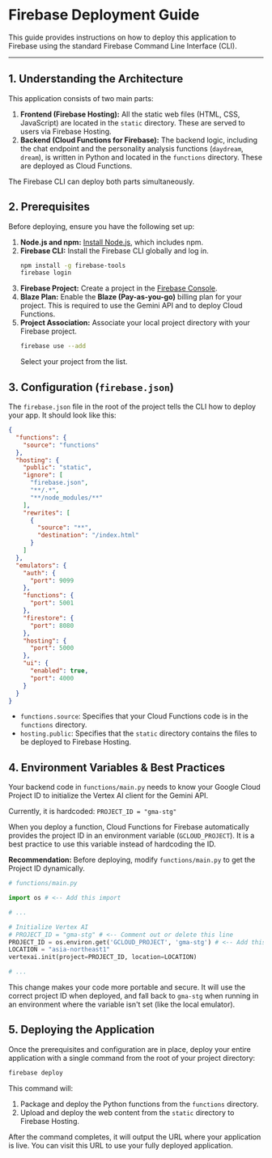 # Firebase Deployment Guide

This guide provides instructions on how to deploy this application to Firebase using the standard Firebase Command Line Interface (CLI).

---

## 1. Understanding the Architecture

This application consists of two main parts:

1.  **Frontend (Firebase Hosting):** All the static web files (HTML, CSS, JavaScript) are located in the `static` directory. These are served to users via Firebase Hosting.
2.  **Backend (Cloud Functions for Firebase):** The backend logic, including the chat endpoint and the personality analysis functions (`daydream`, `dream`), is written in Python and located in the `functions` directory. These are deployed as Cloud Functions.

The Firebase CLI can deploy both parts simultaneously.

## 2. Prerequisites

Before deploying, ensure you have the following set up:

1.  **Node.js and npm:** [Install Node.js](https://nodejs.org/), which includes npm.
2.  **Firebase CLI:** Install the Firebase CLI globally and log in.
    ```bash
    npm install -g firebase-tools
    firebase login
    ```
3.  **Firebase Project:** Create a project in the [Firebase Console](https://console.firebase.google.com/).
4.  **Blaze Plan:** Enable the **Blaze (Pay-as-you-go)** billing plan for your project. This is required to use the Gemini API and to deploy Cloud Functions.
5.  **Project Association:** Associate your local project directory with your Firebase project.
    ```bash
    firebase use --add
    ```
    Select your project from the list.

## 3. Configuration (`firebase.json`)

The `firebase.json` file in the root of the project tells the CLI how to deploy your app. It should look like this:

```json
{
  "functions": {
    "source": "functions"
  },
  "hosting": {
    "public": "static",
    "ignore": [
      "firebase.json",
      "**/.*",
      "**/node_modules/**"
    ],
    "rewrites": [
      {
        "source": "**",
        "destination": "/index.html"
      }
    ]
  },
  "emulators": {
    "auth": {
      "port": 9099
    },
    "functions": {
      "port": 5001
    },
    "firestore": {
      "port": 8080
    },
    "hosting": {
      "port": 5000
    },
    "ui": {
      "enabled": true,
      "port": 4000
    }
  }
}
```

- `functions.source`: Specifies that your Cloud Functions code is in the `functions` directory.
- `hosting.public`: Specifies that the `static` directory contains the files to be deployed to Firebase Hosting.

## 4. Environment Variables & Best Practices

Your backend code in `functions/main.py` needs to know your Google Cloud Project ID to initialize the Vertex AI client for the Gemini API.

Currently, it is hardcoded:
`PROJECT_ID = "gma-stg"`

When you deploy a function, Cloud Functions for Firebase automatically provides the project ID in an environment variable (`GCLOUD_PROJECT`). It is a best practice to use this variable instead of hardcoding the ID.

**Recommendation:** Before deploying, modify `functions/main.py` to get the Project ID dynamically.

```python
# functions/main.py

import os # <-- Add this import

# ...

# Initialize Vertex AI
# PROJECT_ID = "gma-stg" # <-- Comment out or delete this line
PROJECT_ID = os.environ.get('GCLOUD_PROJECT', 'gma-stg') # <-- Add this line
LOCATION = "asia-northeast1"
vertexai.init(project=PROJECT_ID, location=LOCATION)

# ...
```
This change makes your code more portable and secure. It will use the correct project ID when deployed, and fall back to `gma-stg` when running in an environment where the variable isn't set (like the local emulator).

## 5. Deploying the Application

Once the prerequisites and configuration are in place, deploy your entire application with a single command from the root of your project directory:

```bash
firebase deploy
```

This command will:
1.  Package and deploy the Python functions from the `functions` directory.
2.  Upload and deploy the web content from the `static` directory to Firebase Hosting.

After the command completes, it will output the URL where your application is live. You can visit this URL to use your fully deployed application.
